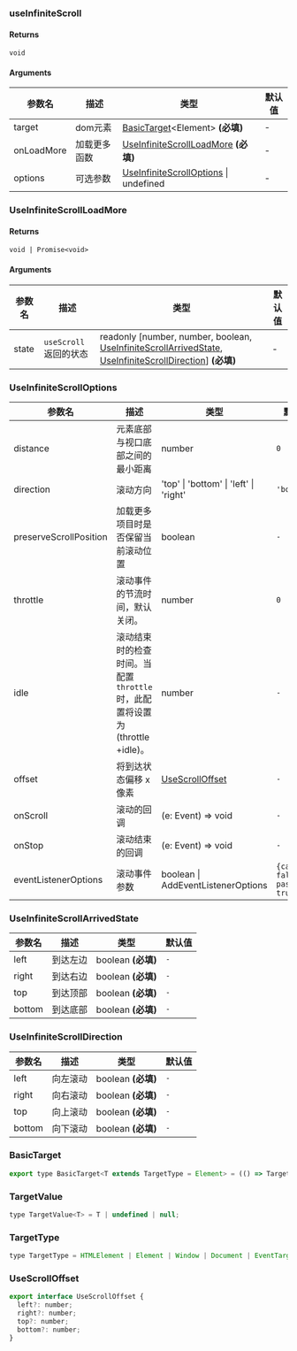 ### useInfiniteScroll

#### Returns
`void`

#### Arguments
|参数名|描述|类型|默认值|
|---|---|---|---|
|target|dom元素|[BasicTarget](#BasicTarget)&lt;Element&gt;  **(必填)**|-|
|onLoadMore|加载更多函数|[UseInfiniteScrollLoadMore](#UseInfiniteScrollLoadMore)  **(必填)**|-|
|options|可选参数|[UseInfiniteScrollOptions](#UseInfiniteScrollOptions) \| undefined |-|

### UseInfiniteScrollLoadMore

#### Returns
`void | Promise<void>`

#### Arguments
|参数名|描述|类型|默认值|
|---|---|---|---|
|state|`useScroll` 返回的状态|readonly [number, number, boolean, [UseInfiniteScrollArrivedState](#UseInfiniteScrollArrivedState), [UseInfiniteScrollDirection](#UseInfiniteScrollDirection)]  **(必填)**|-|

### UseInfiniteScrollOptions

|参数名|描述|类型|默认值|
|---|---|---|---|
|distance|元素底部与视口底部之间的最小距离|number |`0`|
|direction|滚动方向|'top' \| 'bottom' \| 'left' \| 'right' |`'bottom'`|
|preserveScrollPosition|加载更多项目时是否保留当前滚动位置|boolean |`-`|
|throttle|滚动事件的节流时间，默认关闭。|number |`0`|
|idle|滚动结束时的检查时间。当配置 `throttle` 时，此配置将设置为 (throttle +idle)。|number |`-`|
|offset|将到达状态偏移 x 像素|[UseScrollOffset](#UseScrollOffset) |`-`|
|onScroll|滚动的回调|(e: Event) => void |`-`|
|onStop|滚动结束的回调|(e: Event) => void |`-`|
|eventListenerOptions|滚动事件参数|boolean \| AddEventListenerOptions |`{capture: false, passive: true}`|

### UseInfiniteScrollArrivedState

|参数名|描述|类型|默认值|
|---|---|---|---|
|left|到达左边|boolean  **(必填)**|`-`|
|right|到达右边|boolean  **(必填)**|`-`|
|top|到达顶部|boolean  **(必填)**|`-`|
|bottom|到达底部|boolean  **(必填)**|`-`|

### UseInfiniteScrollDirection

|参数名|描述|类型|默认值|
|---|---|---|---|
|left|向左滚动|boolean  **(必填)**|`-`|
|right|向右滚动|boolean  **(必填)**|`-`|
|top|向上滚动|boolean  **(必填)**|`-`|
|bottom|向下滚动|boolean  **(必填)**|`-`|

### BasicTarget

```js
export type BasicTarget<T extends TargetType = Element> = (() => TargetValue<T>) | TargetValue<T> | MutableRefObject<TargetValue<T>>;
```

### TargetValue

```js
type TargetValue<T> = T | undefined | null;
```

### TargetType

```js
type TargetType = HTMLElement | Element | Window | Document | EventTarget;
```

### UseScrollOffset

```js
export interface UseScrollOffset {
  left?: number;
  right?: number;
  top?: number;
  bottom?: number;
}
```